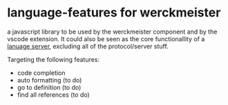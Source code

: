 # language-features for werckmeister
a javascript library to be used by the werckmeister component and by the vscode extension.
It could also be seen as the core functionallity of a [lanuage server](https://langserver.org/), excluding all of the protocol/server stuff.

Targeting the following features:
* code completion 
* auto formatting (to do)
* go to definition (to do)
* find all references (to do)